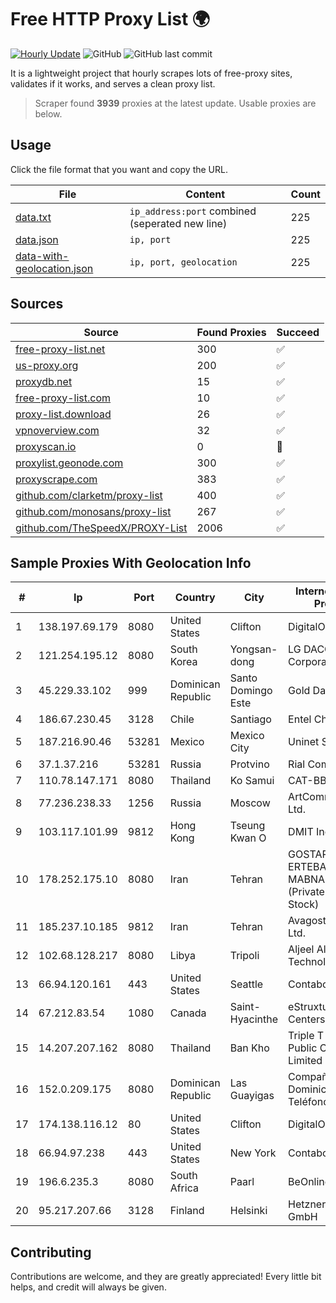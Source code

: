 
# Free HTTP Proxy List 🌍

[![Hourly Update](https://github.com/mertguvencli/http-proxy-list/actions/workflows/main.yml/badge.svg?branch=main)](https://github.com/mertguvencli/http-proxy-list/actions/workflows/main.yml)
![GitHub](https://img.shields.io/github/license/mertguvencli/http-proxy-list)
![GitHub last commit](https://img.shields.io/github/last-commit/mertguvencli/http-proxy-list)

It is a lightweight project that hourly scrapes lots of free-proxy sites, validates if it works, and serves a clean proxy list.


> Scraper found **3939** proxies at the latest update. Usable proxies are below.

## Usage

Click the file format that you want and copy the URL.


|File|Content|Count|
|----|-------|-----|
|[data.txt](https://raw.githubusercontent.com/mertguvencli/http-proxy-list/main/proxy-list/data.txt)|`ip_address:port` combined (seperated new line)|225|
|[data.json](https://raw.githubusercontent.com/mertguvencli/http-proxy-list/main/proxy-list/data.json)|`ip, port`|225|
|[data-with-geolocation.json](https://raw.githubusercontent.com/mertguvencli/http-proxy-list/main/proxy-list/data-with-geolocation.json)|`ip, port, geolocation`|225|

## Sources

|Source|Found Proxies|Succeed|
|------|-------------|-------|
|[free-proxy-list.net](https://free-proxy-list.net)|300|✅|
|[us-proxy.org](https://www.us-proxy.org)|200|✅|
|[proxydb.net](http://proxydb.net)|15|✅|
|[free-proxy-list.com](https://free-proxy-list.com/?page=&port=&type%5B%5D=http&type%5B%5D=https&up_time=0&search=Search)|10|✅|
|[proxy-list.download](https://www.proxy-list.download/HTTP)|26|✅|
|[vpnoverview.com](https://vpnoverview.com/privacy/anonymous-browsing/free-proxy-servers)|32|✅|
|[proxyscan.io](https://www.proxyscan.io)|0|🚫|
|[proxylist.geonode.com](https://proxylist.geonode.com/api/proxy-list?limit=300&page=1&sort_by=lastChecked&sort_type=desc&protocols=http,https)|300|✅|
|[proxyscrape.com](https://api.proxyscrape.com/v2/?request=displayproxies&protocol=http&timeout=10000&country=all&ssl=all&anonymity=all)|383|✅|
|[github.com/clarketm/proxy-list](https://raw.githubusercontent.com/clarketm/proxy-list/master/proxy-list-raw.txt)|400|✅|
|[github.com/monosans/proxy-list](https://raw.githubusercontent.com/monosans/proxy-list/main/proxies/http.txt)|267|✅|
|[github.com/TheSpeedX/PROXY-List](https://raw.githubusercontent.com/TheSpeedX/PROXY-List/master/http.txt)|2006|✅|


## Sample Proxies With Geolocation Info

|#|Ip|Port|Country|City|Internet Service Provider|
|-|--|----|-------|----|-------------------------|
|1|138.197.69.179|8080|United States|Clifton|DigitalOcean, LLC|
|2|121.254.195.12|8080|South Korea|Yongsan-dong|LG DACOM Corporation|
|3|45.229.33.102|999|Dominican Republic|Santo Domingo Este|Gold Data C.A.|
|4|186.67.230.45|3128|Chile|Santiago|Entel Chile S.A.|
|5|187.216.90.46|53281|Mexico|Mexico City|Uninet S.A. de C.V.|
|6|37.1.37.216|53281|Russia|Protvino|Rial Com JSC|
|7|110.78.147.171|8080|Thailand|Ko Samui|CAT-BB|
|8|77.236.238.33|1256|Russia|Moscow|ArtCommunications Ltd.|
|9|103.117.101.99|9812|Hong Kong|Tseung Kwan O|DMIT Inc|
|10|178.252.175.10|8080|Iran|Tehran|GOSTARESH-E-ERTEBATAT-E MABNA COMPANY (Private Joint Stock)|
|11|185.237.10.185|9812|Iran|Tehran|Avagostar Sarv Co. Ltd.|
|12|102.68.128.217|8080|Libya|Tripoli|Aljeel Aljadeed For Technology|
|13|66.94.120.161|443|United States|Seattle|Contabo Inc.|
|14|67.212.83.54|1080|Canada|Saint-Hyacinthe|eStruxture Data Centers Inc.|
|15|14.207.207.162|8080|Thailand|Ban Kho|Triple T Broadband Public Company Limited|
|16|152.0.209.175|8080|Dominican Republic|Las Guayigas|Compañía Dominicana de Teléfonos S. A.|
|17|174.138.116.12|80|United States|Clifton|DigitalOcean, LLC|
|18|66.94.97.238|443|United States|New York|Contabo Inc.|
|19|196.6.235.3|8080|South Africa|Paarl|BeOnline|
|20|95.217.207.66|3128|Finland|Helsinki|Hetzner Online GmbH|



## Contributing

Contributions are welcome, and they are greatly appreciated! Every
little bit helps, and credit will always be given.

